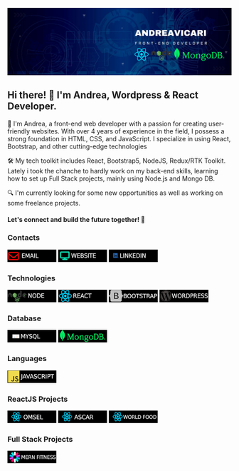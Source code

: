 ![Banner Image](https://github.com/Andrea-vicari/Andrea-vicari/blob/main/GitHub_Banner.jpg)


## Hi there! 👋 I'm Andrea, Wordpress & React Developer.

🚀 I'm Andrea, a front-end web developer with a passion for creating user-friendly websites. With over 4 years of experience in the field, I possess a strong foundation in HTML, CSS, and JavaScript. I specialize in using React, Bootstrap, and other cutting-edge technologies

🛠️ My tech toolkit includes React, Bootstrap5, NodeJS, Redux/RTK Toolkit. Lately i took the chanche to hardly work on my back-end skills, learning how to set up Full Stack projects, mainly using Node.js and Mongo DB.

🔍 I'm currently looking for some new opportunities as well as working on some freelance projects.

#### Let's connect and build the future together! 🌟

### Contacts
[![](https://github.com/Andrea-vicari/Andrea-vicari/blob/main/mail_150.png)](mailto:andrea.vicari77@gmail.com)
[![](https://github.com/Andrea-vicari/Andrea-vicari/blob/main/website_150.png)](https://cv-react-vite-phi.vercel.app/)
[![](https://github.com/Andrea-vicari/Andrea-vicari/blob/main/linkedin_150.png)](https://www.linkedin.com/in/andreavicaridev/)

### Technologies
![Node.js](https://github.com/Andrea-vicari/Andrea-vicari/blob/main/node_150.png)
![React](https://github.com/Andrea-vicari/Andrea-vicari/blob/main/react_150.png)
![Bootstrap5](https://github.com/Andrea-vicari/Andrea-vicari/blob/main/bootstrap_150.png)
![WordPress](https://github.com/Andrea-vicari/Andrea-vicari/blob/main/wordpress_150.png)

### Database
![MySql](https://github.com/Andrea-vicari/Andrea-vicari/blob/main/mysql_150.png)
![MongoDB](https://github.com/Andrea-vicari/Andrea-vicari/blob/main/mongoDB_150.png)

### Languages
![JavaScript](https://github.com/Andrea-vicari/Andrea-vicari/blob/main/js_150.png)

### ReactJS Projects
[![](https://github.com/Andrea-vicari/Andrea-vicari/blob/main/omsel_150.png)](https://omsel-portfolio.vercel.app/)
[![](https://github.com/Andrea-vicari/Andrea-vicari/blob/main/ascar_150.png)](https://ascar.onrender.com/)
[![](https://github.com/Andrea-vicari/Andrea-vicari/blob/main/wordlfood_150.png)](https://food-rout.vercel.app/)

### Full Stack Projects
[![](https://github.com/Andrea-vicari/Andrea-vicari/blob/main/mern-fitness_150.png)](https://fitness-center-nu.vercel.app/)
